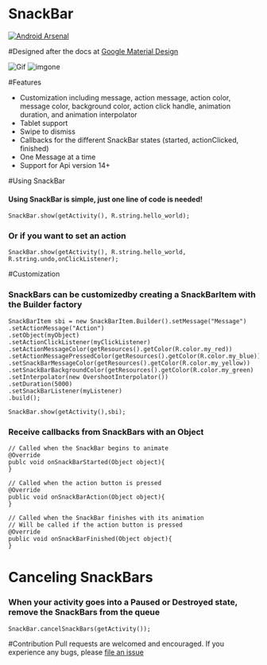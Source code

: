SnackBar
========
[![Android Arsenal](https://img.shields.io/badge/Android%20Arsenal-Kennyc1012%2FSnackBar-brightgreen.svg?style=flat)](https://android-arsenal.com/details/1/997)

#Designed after the docs at [Google Material Design](http://www.google.com/design/spec/components/snackbars-and-toasts.html)

![Gif](https://github.com/Kennyc1012/SnackBar/raw/master/three.gif)
![imgone](https://github.com/Kennyc1012/SnackBar/raw/master/two.png)

#Features
- Customization including message, action message, action color, message color, background color, action click handle, animation duration, and animation interpolator  
- Tablet support 
- Swipe to dismiss
- Callbacks for the different SnackBar states (started, actionClicked, finished)
- One Message at a time
- Support for Api version 14+


#Using SnackBar
#### Using SnackBar is simple, just one line of code is needed!
```
SnackBar.show(getActivity(), R.string.hello_world);
```
### Or if you want to set an action
```
SnackBar.show(getActivity(), R.string.hello_world, R.string.undo,onClickListener);
```
#Customization
### SnackBars can be customizedby creating a SnackBarItem with the Builder factory
```
SnackBarItem sbi = new SnackBarItem.Builder().setMessage("Message")
.setActionMessage("Action")
.setObject(myObject)
.setActionClickListener(myClickListener)
.setActionMessageColor(getResources().getColor(R.color.my_red))
.setActionMessagePressedColor(getResources().getColor(R.color.my_blue))
.setSnackBarMessageColor(getResources().getColor(R.color.my_yellow))
.setSnackBarBackgroundColor(getResources().getColor(R.color.my_green)
.setInterpolator(new OvershootInterpolator())
.setDuration(5000)
.setSnackBarListener(myListener)
.build();

SnackBar.show(getActivity(),sbi);
```
### Receive callbacks from SnackBars with an Object
```
// Called when the SnackBar begins to animate
@Override
publc void onSnackBarStarted(Object object){
}

// Called when the action button is pressed
@Override
public void onSnackBarAction(Object object){
}

// Called when the SnackBar finishes with its animation
// Will be called if the action button is pressed
@Override
public void onSnackBarFinished(Object object){
}
```

# Canceling SnackBars
### When your activity goes into a Paused or Destroyed state, remove the SnackBars from the queue
```
SnackBar.cancelSnackBars(getActivity());
```

#Contribution
Pull requests are welcomed and encouraged. If you experience any bugs, please [file an issue](https://github.com/Kennyc1012/SnackBar/issues/new)

